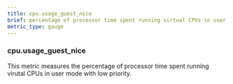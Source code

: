 ```yaml
---
title: cpu.usage_guest_nice
brief: percentage of processor time spent running virtual CPUs in user mode with low priority.
metric_type: gauge
---
```

### cpu.usage_guest_nice

This metric measures the percentage of processor time spent running virutal CPUs in user mode with low priority.

